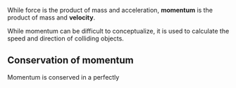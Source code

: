 While force is the product of mass and acceleration, **momentum** is the product of mass and **velocity**. 

While momentum can be difficult to conceptualize, it is used to calculate the speed and direction of colliding objects.
## Conservation of momentum
Momentum is conserved in a perfectly 